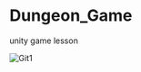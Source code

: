 # Dungeon_Game
unity game lesson

![Git1](https://user-images.githubusercontent.com/92525946/137331541-1a223a4d-1de8-476f-bafd-782320d82c9d.gif)
